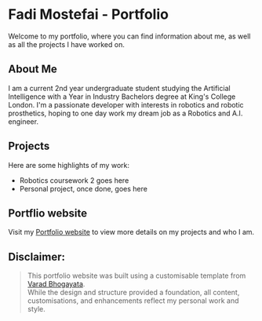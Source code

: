 # Fadi Mostefai - Portfolio
Welcome to my portfolio, where you can find information about me, as well as all the projects I have worked on.

## About Me
I am a current 2nd year undergraduate student studying the Artificial Intelligence with a Year in Industry Bachelors degree at King's College London. I'm a passionate developer with interests in robotics and robotic prosthetics, hoping to one day work my dream job as a Robotics and A.I. engineer. 

## Projects
Here are some highlights of my work:
- Robotics coursework 2 goes here
- Personal project, once done, goes here

## Portflio website
Visit my [Portfolio website](https://fadi-mostefai.github.io/) to view more details on my projects and who I am.




## **Disclaimer:**  
> This portfolio website was built using a customisable template from [Varad Bhogayata](https://github.com/varadbhogayata/varadbhogayata.github.io).  
> While the design and structure provided a foundation, all content, customisations, and enhancements reflect my personal work and style.